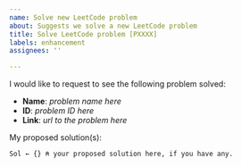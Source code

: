 ```yaml
---
name: Solve new LeetCode problem
about: Suggests we solve a new LeetCode problem
title: Solve LeetCode problem [PXXXX]
labels: enhancement
assignees: ''

---
```


I would like to request to see the following problem solved:

 - **Name**: _problem name here_
 - **ID**: _problem ID here_
 - **Link**: _url to the problem here_

My proposed solution(s):

```apl
Sol ← {} ⍝ your proposed solution here, if you have any.
```

